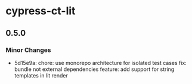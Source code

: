# cypress-ct-lit

## 0.5.0

### Minor Changes

- 5d15e9a: chore: use monorepo architecture for isolated test cases
  fix: bundle not external dependencies
  feature: add support for string templates in lit render
